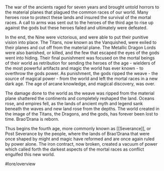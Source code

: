 The war of the ancients raged for seven years and brought untold horrors to the material planes that plagued the common races of our world. Many heroes rose to protect these lands and insured the survival of the mortal races. A call to arms was sent out to the heroes of the third age to rise up against the gods but these heroes failed and ultimately were defeated.

 In the end, the Nine were victorious, and were able to put their punitive vision into place. The Titans, now known as the Vanquished, were exiled to their planes and cut off from the material plane. The Metallic Dragon Lords were also banished, or killed, and the few that escaped the eyes of the gods went into hiding. Their final punishment was focused on the mortal beings of their world as retribution for sending the heroes of the age - wielders of the most powerful artifacts and magic the world has ever known - to overthrow the gods power. As punishment, the gods ripped the weave - the source of magical power - from the world and left the mortal races in a new dark age. The age of arcane knowledge, and magical discovery, was over.

The damage done to the world as the weave was ripped from the material plane shattered the continents and completely reshaped the land. Oceans rose, and empires fell, as the lands of ancient myth and legend sank beneath the waves and new land rose from the depths. The world created in the image of the Titans, the Dragons, and the gods, has forever been lost to time. Brao’Drana is reborn.

Thus begins the fourth age, more commonly known as [[Severance]], or Post Severance by the people, where the lands of Brao’Drana that were once shaped by might and magic have reformed and are once again ruled by power alone. The iron contract, now broken, created a vacuum of power which called forth the darkest aspects of the mortal races as conflict engulfed this new world. 

#lore/overview